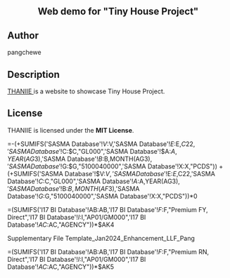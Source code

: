 <h2 align="center"> Web demo for "Tiny House Project"</h2>



## Author
pangchewe

## Description
<a href="https://pangchewe.github.io/tiny-house/" target="_blank"> THANIIE </a> is a website to showcase Tiny House Project. <!-- Built with love -->

## License
THANIIE is licensed under the **MIT License**.

=-(+SUMIFS('SASMA Database'!$V:$V,'SASMA Database'!$E:$E,$C22,'SASMA Database'!$C:$C,"GL000",'SASMA Database'!$A:$A,YEAR(AG$3),'SASMA Database'!$B:$B,MONTH(AG$3),'SASMA Database'!$G:$G,"5100040000",'SASMA Database'!X:X,"PCDS"))
+(+SUMIFS('SASMA Database'!$V:$V,'SASMA Database'!$E:$E,$C22,'SASMA Database'!$C:$C,"GL000",'SASMA Database'!$A:$A,YEAR(AG$3),'SASMA Database'!$B:$B,MONTH(AF$3),'SASMA Database'!$G:$G,"5100040000",'SASMA Database'!X:X,"PCDS"))*0


=(SUMIFS('I17 BI Database'!AB:AB,'I17 BI Database'!$F:$F,"Premium FY, Direct",'I17 BI Database'!$I:$I,"AP01/GM000",'I17 BI Database'!$AC:$AC,"AGENCY"))*$AK4


Supplementary File Template_Jan2024_Enhancement_LLF_Pang

=(SUMIFS('I17 BI Database'!AB:AB,'I17 BI Database'!$F:$F,"Premium RN, Direct",'I17 BI Database'!$I:$I,"AP01/GM000",'I17 BI Database'!$AC:$AC,"AGENCY"))*$AK5
